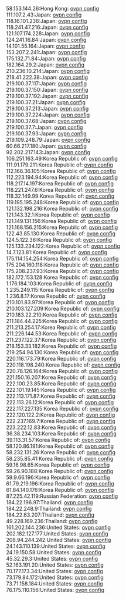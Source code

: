 58.153.144.26:Hong Kong: [ovpn config](vpn/58_153_144_26.ovpn)  
111.107.2.43:Japan: [ovpn config](vpn/111_107_2_43.ovpn)  
118.16.101.236:Japan: [ovpn config](vpn/118_16_101_236.ovpn)  
118.241.47.216:Japan: [ovpn config](vpn/118_241_47_216.ovpn)  
121.107.174.228:Japan: [ovpn config](vpn/121_107_174_228.ovpn)  
124.241.16.84:Japan: [ovpn config](vpn/124_241_16_84.ovpn)  
14.101.55.164:Japan: [ovpn config](vpn/14_101_55_164.ovpn)  
153.207.2.241:Japan: [ovpn config](vpn/153_207_2_241.ovpn)  
175.132.71.84:Japan: [ovpn config](vpn/175_132_71_84.ovpn)  
182.164.29.2:Japan: [ovpn config](vpn/182_164_29_2.ovpn)  
210.236.10.214:Japan: [ovpn config](vpn/210_236_10_214.ovpn)  
218.41.222.38:Japan: [ovpn config](vpn/218_41_222_38.ovpn)  
219.100.37.117:Japan: [ovpn config](vpn/219_100_37_117.ovpn)  
219.100.37.150:Japan: [ovpn config](vpn/219_100_37_150.ovpn)  
219.100.37.192:Japan: [ovpn config](vpn/219_100_37_192.ovpn)  
219.100.37.21:Japan: [ovpn config](vpn/219_100_37_21.ovpn)  
219.100.37.213:Japan: [ovpn config](vpn/219_100_37_213.ovpn)  
219.100.37.224:Japan: [ovpn config](vpn/219_100_37_224.ovpn)  
219.100.37.68:Japan: [ovpn config](vpn/219_100_37_68.ovpn)  
219.100.37.7:Japan: [ovpn config](vpn/219_100_37_7.ovpn)  
219.100.37.93:Japan: [ovpn config](vpn/219_100_37_93.ovpn)  
219.109.248.79:Japan: [ovpn config](vpn/219_109_248_79.ovpn)  
60.66.217.180:Japan: [ovpn config](vpn/60_66_217_180.ovpn)  
92.202.217.143:Japan: [ovpn config](vpn/92_202_217_143.ovpn)  
106.251.163.49:Korea Republic of: [ovpn config](vpn/106_251_163_49.ovpn)  
111.91.179.211:Korea Republic of: [ovpn config](vpn/111_91_179_211.ovpn)  
112.168.36.105:Korea Republic of: [ovpn config](vpn/112_168_36_105.ovpn)  
112.223.194.94:Korea Republic of: [ovpn config](vpn/112_223_194_94.ovpn)  
118.217.14.197:Korea Republic of: [ovpn config](vpn/118_217_14_197.ovpn)  
118.221.247.6:Korea Republic of: [ovpn config](vpn/118_221_247_6.ovpn)  
118.32.149.99:Korea Republic of: [ovpn config](vpn/118_32_149_99.ovpn)  
119.195.195.248:Korea Republic of: [ovpn config](vpn/119_195_195_248.ovpn)  
121.132.198.216:Korea Republic of: [ovpn config](vpn/121_132_198_216.ovpn)  
121.143.32.1:Korea Republic of: [ovpn config](vpn/121_143_32_1.ovpn)  
121.149.131.156:Korea Republic of: [ovpn config](vpn/121_149_131_156.ovpn)  
121.168.156.215:Korea Republic of: [ovpn config](vpn/121_168_156_215.ovpn)  
122.43.85.130:Korea Republic of: [ovpn config](vpn/122_43_85_130.ovpn)  
124.5.122.36:Korea Republic of: [ovpn config](vpn/124_5_122_36.ovpn)  
125.133.234.122:Korea Republic of: [ovpn config](vpn/125_133_234_122.ovpn)  
14.7.123.81:Korea Republic of: [ovpn config](vpn/14_7_123_81.ovpn)  
175.114.154.254:Korea Republic of: [ovpn config](vpn/175_114_154_254.ovpn)  
175.204.160.118:Korea Republic of: [ovpn config](vpn/175_204_160_118.ovpn)  
175.208.237.93:Korea Republic of: [ovpn config](vpn/175_208_237_93.ovpn)  
182.172.153.128:Korea Republic of: [ovpn config](vpn/182_172_153_128.ovpn)  
1.176.184.103:Korea Republic of: [ovpn config](vpn/1_176_184_103.ovpn)  
1.235.249.115:Korea Republic of: [ovpn config](vpn/1_235_249_115.ovpn)  
1.236.8.17:Korea Republic of: [ovpn config](vpn/1_236_8_17.ovpn)  
210.101.83.97:Korea Republic of: [ovpn config](vpn/210_101_83_97.ovpn)  
210.103.127.209:Korea Republic of: [ovpn config](vpn/210_103_127_209.ovpn)  
210.183.22.210:Korea Republic of: [ovpn config](vpn/210_183_22_210.ovpn)  
211.184.44.225:Korea Republic of: [ovpn config](vpn/211_184_44_225.ovpn)  
211.213.254.17:Korea Republic of: [ovpn config](vpn/211_213_254_17.ovpn)  
211.226.144.53:Korea Republic of: [ovpn config](vpn/211_226_144_53.ovpn)  
211.237.122.37:Korea Republic of: [ovpn config](vpn/211_237_122_37.ovpn)  
218.153.33.182:Korea Republic of: [ovpn config](vpn/218_153_33_182.ovpn)  
219.254.94.130:Korea Republic of: [ovpn config](vpn/219_254_94_130.ovpn)  
220.116.173.79:Korea Republic of: [ovpn config](vpn/220_116_173_79.ovpn)  
220.118.198.240:Korea Republic of: [ovpn config](vpn/220_118_198_240.ovpn)  
220.78.126.164:Korea Republic of: [ovpn config](vpn/220_78_126_164.ovpn)  
221.150.16.207:Korea Republic of: [ovpn config](vpn/221_150_16_207.ovpn)  
222.100.23.85:Korea Republic of: [ovpn config](vpn/222_100_23_85.ovpn)  
222.101.19.145:Korea Republic of: [ovpn config](vpn/222_101_19_145.ovpn)  
222.113.171.87:Korea Republic of: [ovpn config](vpn/222_113_171_87.ovpn)  
222.113.26.12:Korea Republic of: [ovpn config](vpn/222_113_26_12.ovpn)  
222.117.227.135:Korea Republic of: [ovpn config](vpn/222_117_227_135.ovpn)  
222.120.122.2:Korea Republic of: [ovpn config](vpn/222_120_122_2.ovpn)  
222.237.169.7:Korea Republic of: [ovpn config](vpn/222_237_169_7.ovpn)  
223.222.12.83:Korea Republic of: [ovpn config](vpn/223_222_12_83.ovpn)  
36.38.234.103:Korea Republic of: [ovpn config](vpn/36_38_234_103.ovpn)  
39.113.31.57:Korea Republic of: [ovpn config](vpn/39_113_31_57.ovpn)  
58.120.86.191:Korea Republic of: [ovpn config](vpn/58_120_86_191.ovpn)  
58.232.131.26:Korea Republic of: [ovpn config](vpn/58_232_131_26.ovpn)  
58.235.85.41:Korea Republic of: [ovpn config](vpn/58_235_85_41.ovpn)  
59.16.98.65:Korea Republic of: [ovpn config](vpn/59_16_98_65.ovpn)  
59.26.90.188:Korea Republic of: [ovpn config](vpn/59_26_90_188.ovpn)  
59.9.66.196:Korea Republic of: [ovpn config](vpn/59_9_66_196.ovpn)  
61.79.219.196:Korea Republic of: [ovpn config](vpn/61_79_219_196.ovpn)  
61.84.140.176:Korea Republic of: [ovpn config](vpn/61_84_140_176.ovpn)  
87.225.42.119:Russian Federation: [ovpn config](vpn/87_225_42_119.ovpn)  
184.22.196.97:Thailand: [ovpn config](vpn/184_22_196_97.ovpn)  
184.22.248.9:Thailand: [ovpn config](vpn/184_22_248_9.ovpn)  
184.22.63.207:Thailand: [ovpn config](vpn/184_22_63_207.ovpn)  
49.228.169.236:Thailand: [ovpn config](vpn/49_228_169_236.ovpn)  
161.202.144.236:United States: [ovpn config](vpn/161_202_144_236.ovpn)  
202.182.127.177:United States: [ovpn config](vpn/202_182_127_177.ovpn)  
208.94.244.242:United States: [ovpn config](vpn/208_94_244_242.ovpn)  
24.143.110.139:United States: [ovpn config](vpn/24_143_110_139.ovpn)  
24.19.150.58:United States: [ovpn config](vpn/24_19_150_58.ovpn)  
45.32.29.3:United States: [ovpn config](vpn/45_32_29_3.ovpn)  
52.163.191.20:United States: [ovpn config](vpn/52_163_191_20.ovpn)  
70.177.173.34:United States: [ovpn config](vpn/70_177_173_34.ovpn)  
73.179.84.172:United States: [ovpn config](vpn/73_179_84_172.ovpn)  
73.71.158.184:United States: [ovpn config](vpn/73_71_158_184.ovpn)  
76.175.110.156:United States: [ovpn config](vpn/76_175_110_156.ovpn)  
